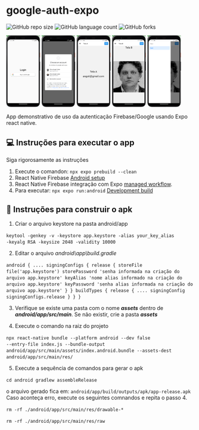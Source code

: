 # google-auth-expo

![GitHub repo size](https://img.shields.io/github/repo-size/angoti/google-auth-expo?style=for-the-badge)
![GitHub language count](https://img.shields.io/github/languages/count/angoti/google-auth-expo?style=for-the-badge)
![GitHub forks](https://img.shields.io/github/forks/angoti/google-auth-expo?style=for-the-badge)

<div float="left">
<img src="docs/images/Google-Firebase-SignIn1.png" alt="Botão Google Login" width="18%">
<img src="docs/images/Google-Firebase-SignIn2.png" alt="Escolha do usuário" width="18%">
<img src="docs/images/Google-Firebase-SignIn3.png" alt="Exibindo o email do usuário logado" width="18%">
<img src="docs/images/Google-Firebase-SignIn4.png" alt="Exibindo imagem do usuáro logado" width="18%">
<img src="docs/images/Google-Firebase-SignIn5.png" alt="Navegador Drawer" width="18%">
</div>

App demonstrativo de uso da autenticação Firebase/Google usando Expo react native.

## 💻 Instruções para executar o app 

Siga rigorosamente as instruções
1. Execute o comandon: <code>npx expo prebuild --clean</code>
2. React Native Firebase [Android setup](https://rnfirebase.io/#2-android-setup)
3. React Native Firebase integração com Expo [managed workflow](https://rnfirebase.io/#managed-workflow).
4. Para executar: <code>npx expo run:android</code> [Development build](https://docs.expo.dev/develop/development-builds/development-workflows/#build-locally-with-android-studio-and-xcode)

## 🚀 Instruções para construir o apk
1. Criar o arquivo keystore na pasta android/app

<code>keytool -genkey -v -keystore app.keystore -alias your_key_alias -keyalg RSA -keysize 2048 -validity 10000</code>

2. Editar o arquivo <i>android\app\build.gradle</i>

<code>android {
....
  signingConfigs {
    release {
      storeFile file('app.keystore')
      storePassword 'senha informada na criação do arquivo app.keystore'
      keyAlias 'nome alias informado na criação do arquivo app.keystore'
      keyPassword 'senha alias informada na criação do arquivo app.keystore'
    }
  }
  buildTypes {
    release {
      ....
      signingConfig signingConfigs.release
    }
  }
}</code>

3. Verifique se existe uma pasta com o nome <i><b>assets</b></i> dentro de <i><b>android/app/src/main</b></i>. Se não existir, crie a pasta <i><b>assets</b></i>

4. Execute o comando na raiz do projeto

<code>npx react-native bundle --platform android --dev false --entry-file index.js --bundle-output android/app/src/main/assets/index.android.bundle --assets-dest android/app/src/main/res/</code>

5. Execute a sequência de comandos para gerar o apk
 
<code>cd android
gradlew assembleRelease</code>

o arquivo gerado fica em: <code>android/app/build/outputs/apk/app-release.apk</code>
Caso aconteça erro, execute os seguintes comnandos e repita o passo 4.

<code>rm -rf ./android/app/src/main/res/drawable-*</code>

<code>rm -rf ./android/app/src/main/res/raw</code>
